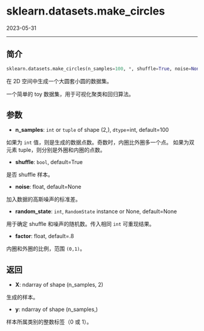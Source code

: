 # sklearn.datasets.make_circles

2023-05-31
****
## 简介

```python
sklearn.datasets.make_circles(n_samples=100, *, shuffle=True, noise=None, random_state=None, factor=0.8)
```

在 2D 空间中生成一个大圆套小圆的数据集。

一个简单的 toy 数据集，用于可视化聚类和回归算法。

## 参数

- **n_samples**: `int` or `tuple` of shape (2,), `dtype`=int, default=100

如果为 `int` 值，则是生成的数据点数。奇数时，内圈比外圈多一个点。
如果为双元素 tuple，则分别是外圈和内圈的点数。

- **shuffle**: `bool`, default=True

是否 shuffle 样本。

- **noise**: float, default=None

加入数据的高斯噪声的标准差。

- **random_state**: `int`, `RandomState` instance or None, default=None

用于确定 shuffle 和噪声的随机数。传入相同 `int` 可重现结果。

- **factor**: float, default=.8

内圈和外圈的比例，范围 `(0,1)`。

## 返回

- **X**: ndarray of shape (n_samples, 2)

生成的样本。

- **y**: ndarray of shape (n_samples,)

样本所属类别的整数标签（0 或 1）。
